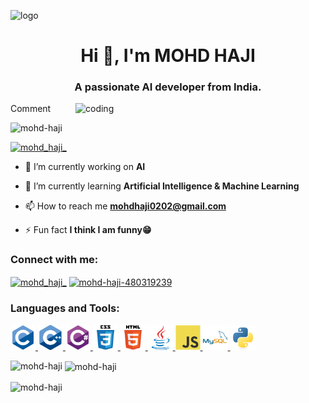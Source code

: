 ![logo](https://github.com/mohd-haji/mohd-haji/assets/149886233/36ace559-30b0-4e58-8519-f725765b9e49)

<h1 align="center">Hi 👋, I'm MOHD HAJI</h1>
<h3 align="center">A passionate AI developer from India.</h3>
<img align="right" alt="coding" width="400" src="https://user-images.githubusercontent.com/55389276/140866485-8fb1c876-9a8f-4d6a-98dc-08c4981eaf70.gif">
Comment


<p align="left"> <img src="https://komarev.com/ghpvc/?username=mohd-haji&label=Profile%20views&color=0e75b6&style=flat" alt="mohd-haji" /> </p>

<p align="left"> <a href="https://twitter.com/mohd_haji_" target="blank"><img src="https://img.shields.io/twitter/follow/mohd_haji_?logo=twitter&style=for-the-badge" alt="mohd_haji_" /></a> </p>

- 🔭 I’m currently working on **AI**

- 🌱 I’m currently learning **Artificial Intelligence & Machine Learning**

- 📫 How to reach me **mohdhaji0202@gmail.com**

- ⚡ Fun fact **I think I am funny😁**

<h3 align="left">Connect with me:</h3>
<p align="left">
<a href="https://twitter.com/mohd_haji_" target="blank"><img align="center" src="https://raw.githubusercontent.com/rahuldkjain/github-profile-readme-generator/master/src/images/icons/Social/twitter.svg" alt="mohd_haji_" height="30" width="40" /></a>
<a href="https://linkedin.com/in/mohd-haji-480319239" target="blank"><img align="center" src="https://raw.githubusercontent.com/rahuldkjain/github-profile-readme-generator/master/src/images/icons/Social/linked-in-alt.svg" alt="mohd-haji-480319239" height="30" width="40" /></a>
</p>

<h3 align="left">Languages and Tools:</h3>
<p align="left"> <a href="https://www.cprogramming.com/" target="_blank" rel="noreferrer"> <img src="https://raw.githubusercontent.com/devicons/devicon/master/icons/c/c-original.svg" alt="c" width="40" height="40"/> </a> <a href="https://www.w3schools.com/cpp/" target="_blank" rel="noreferrer"> <img src="https://raw.githubusercontent.com/devicons/devicon/master/icons/cplusplus/cplusplus-original.svg" alt="cplusplus" width="40" height="40"/> </a> <a href="https://www.w3schools.com/cs/" target="_blank" rel="noreferrer"> <img src="https://raw.githubusercontent.com/devicons/devicon/master/icons/csharp/csharp-original.svg" alt="csharp" width="40" height="40"/> </a> <a href="https://www.w3schools.com/css/" target="_blank" rel="noreferrer"> <img src="https://raw.githubusercontent.com/devicons/devicon/master/icons/css3/css3-original-wordmark.svg" alt="css3" width="40" height="40"/> </a> <a href="https://www.w3.org/html/" target="_blank" rel="noreferrer"> <img src="https://raw.githubusercontent.com/devicons/devicon/master/icons/html5/html5-original-wordmark.svg" alt="html5" width="40" height="40"/> </a> <a href="https://www.java.com" target="_blank" rel="noreferrer"> <img src="https://raw.githubusercontent.com/devicons/devicon/master/icons/java/java-original.svg" alt="java" width="40" height="40"/> </a> <a href="https://developer.mozilla.org/en-US/docs/Web/JavaScript" target="_blank" rel="noreferrer"> <img src="https://raw.githubusercontent.com/devicons/devicon/master/icons/javascript/javascript-original.svg" alt="javascript" width="40" height="40"/> </a> <a href="https://www.mysql.com/" target="_blank" rel="noreferrer"> <img src="https://raw.githubusercontent.com/devicons/devicon/master/icons/mysql/mysql-original-wordmark.svg" alt="mysql" width="40" height="40"/> </a> <a href="https://www.python.org" target="_blank" rel="noreferrer"> <img src="https://raw.githubusercontent.com/devicons/devicon/master/icons/python/python-original.svg" alt="python" width="40" height="40"/> </a> </p>

<p><img align="left" src="https://github-readme-stats.vercel.app/api/top-langs?username=mohd-haji&show_icons=true&locale=en&layout=compact" alt="mohd-haji" /></p>

<p>&nbsp;<img align="center" src="https://github-readme-stats.vercel.app/api?username=mohd-haji&show_icons=true&locale=en" alt="mohd-haji" /></p>

<p><img align="center" src="https://github-readme-streak-stats.herokuapp.com/?user=mohd-haji&" alt="mohd-haji" /></p>
